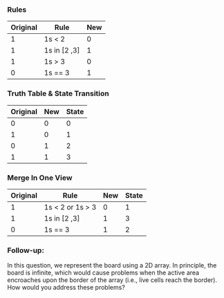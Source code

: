 ### Rules

| Original | Rule         | New |
|----------|--------------|-----|
| 1        | 1s < 2       | 0   |
| 1        | 1s in [2 ,3] | 1   |
| 1        | 1s > 3       | 0   |
| 0        | 1s == 3      | 1   |


### Truth Table & State Transition

| Original | New | State |
|----------|-----|-------|
| 0        | 0   | 0     |
| 1        | 0   | 1     |
| 0        | 1   | 2     |
| 1        | 1   | 3     |

### Merge In One View

| Original | Rule               | New | State |
|----------|--------------------|-----|-------|
| 1        | 1s < 2  or  1s > 3 | 0   | 1     |
| 1        | 1s in [2 ,3]       | 1   | 3     |
| 0        | 1s == 3            | 1   | 2     |

### Follow-up:  
In this question, we represent the board using a 2D array. In principle, the board is infinite, which would cause problems when the active area encroaches upon the border of the array (i.e., live cells reach the border). How would you address these problems?